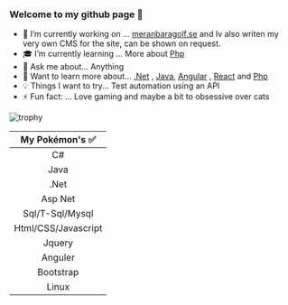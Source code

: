 ### Welcome to my github page 🖖 

- 🔭 I’m currently working on ... [meranbaragolf.se](https://meranbaragolf.se/) and Iv also writen my very own CMS for the site, can be shown on request.
- 🎓 I’m currently learning ... More about [Php](https://www.php.net/) 
- 💬 Ask me about... Anything
- 📖 Want to learn more about... [.Net](https://dotnet.microsoft.com/) , [Java](https://docs.oracle.com/en/java/), [Angular](https://angular.io/) , [React](https://reactjs.org/) and [Php](https://www.php.net/)
- 💡 Things I want to try... Test automation using an API
- ⚡ Fun fact: ... Love gaming and maybe a bit to obsessive over cats


![trophy](https://github-profile-trophy.vercel.app/?username=carpenteri1&theme=monokai&title=Issues,Commit,PullRequest,Repositories)


| My Pokémon's :white_check_mark:         |
|:--------------------:|  
| C#                   |
| Java                 |  
| .Net                 |
| Asp Net              | 
| Sql/T-Sql/Mysql      |        
| Html/CSS/Javascript  | 
| Jquery               |
| Anguler              |
| Bootstrap            |
| Linux                |


